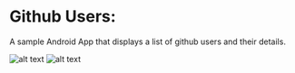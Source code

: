 # Github Users:

A sample Android App that displays a list of github users and their details.

![alt text](https://github.com/rbichage/github-users/blob/master/screenshots/device-2020-01-16-201423.png?raw=true)
![alt text](https://github.com/rbichage/github-users/blob/master/screenshots/device-2020-01-16-201457.png?raw=true)
